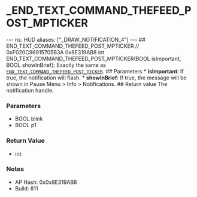 # _END_TEXT_COMMAND_THEFEED_POST_MPTICKER

--- ns: HUD aliases: ["_DRAW_NOTIFICATION_4"] --- ## END_TEXT_COMMAND_THEFEED_POST_MPTICKER  // 0xF020C96915705B3A 0x8E319AB8 int END_TEXT_COMMAND_THEFEED_POST_MPTICKER(BOOL isImportant, BOOL showInBrief);  Exactly the same as [`END_TEXT_COMMAND_THEFEED_POST_TICKER`](#_0x2ED7843F8F801023).  ## Parameters * **isImportant**: If true, the notification will flash. * **showInBrief**: If true, the message will be shown in Pause Menu > Info > Notifications.  ## Return value The notification handle.

### Parameters
* BOOL blink
* BOOL p1

### Return Value
* int

### Notes
* AP Hash: 0x0x8E319AB8
* Build: 811

